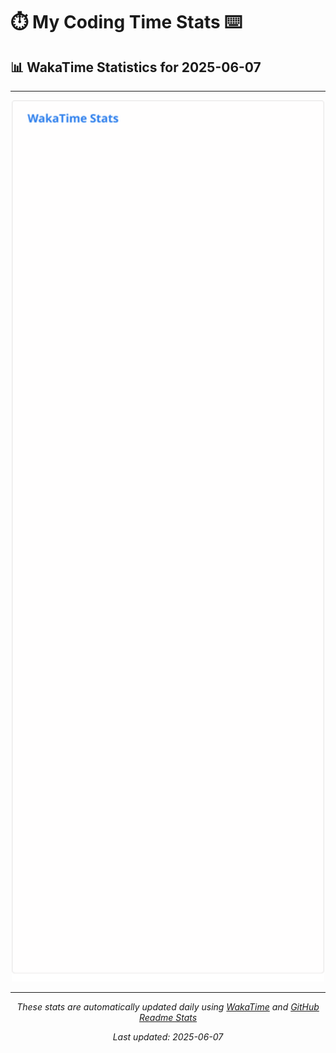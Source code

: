 # ⏱️ My Coding Time Stats ⌨️

## 📊 WakaTime Statistics for 2025-06-07

---

<div align="center">

<img src="./images/wakatime-stats-2025-06-07.svg" alt="WakaTime Stats" width="500">

</div>

---

<div align="center">

*These stats are automatically updated daily using [WakaTime](https://wakatime.com) and [GitHub Readme Stats](https://github.com/anuraghazra/github-readme-stats)*

*Last updated: 2025-06-07*
</div>
